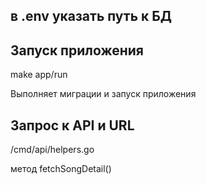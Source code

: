 ## в .env указать путь к БД

## Запуск приложения

make app/run

Выполняет миграции и запуск приложения

## Запрос к API и URL
/cmd/api/helpers.go

метод fetchSongDetail()


